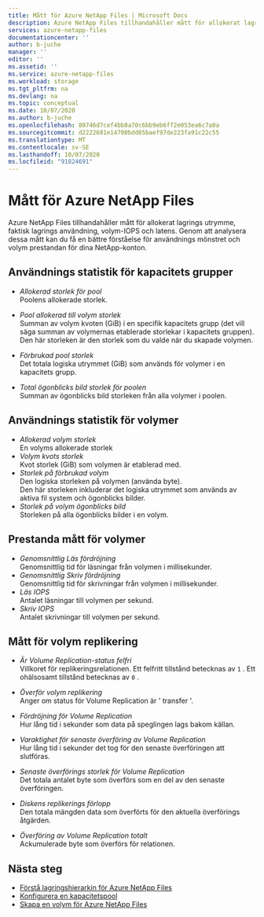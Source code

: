 ```yaml
---
title: Mått för Azure NetApp Files | Microsoft Docs
description: Azure NetApp Files tillhandahåller mått för allokerat lagrings utrymme, faktisk lagrings användning, volym-IOPS och latens. Använd dessa mått för att förstå användning och prestanda.
services: azure-netapp-files
documentationcenter: ''
author: b-juche
manager: ''
editor: ''
ms.assetid: ''
ms.service: azure-netapp-files
ms.workload: storage
ms.tgt_pltfrm: na
ms.devlang: na
ms.topic: conceptual
ms.date: 10/07/2020
ms.author: b-juche
ms.openlocfilehash: 80746d7cef4bb0a70c6bb9eb6ff2e053ea6c7a0a
ms.sourcegitcommit: d2222681e14700bdd65baef97de223fa91c22c55
ms.translationtype: MT
ms.contentlocale: sv-SE
ms.lasthandoff: 10/07/2020
ms.locfileid: "91824691"
---
```

# <a name="metrics-for-azure-netapp-files"></a>Mått för Azure NetApp Files

Azure NetApp Files tillhandahåller mått för allokerat lagrings utrymme, faktisk lagrings användning, volym-IOPS och latens. Genom att analysera dessa mått kan du få en bättre förståelse för användnings mönstret och volym prestandan för dina NetApp-konton.  

## <a name="usage-metrics-for-capacity-pools"></a><a name="capacity_pools"></a>Användnings statistik för kapacitets grupper

- *Allokerad storlek för pool*   
    Poolens allokerade storlek.

- *Pool allokerad till volym storlek*  
    Summan av volym kvoten (GiB) i en specifik kapacitets grupp (det vill säga summan av volymernas etablerade storlekar i kapacitets gruppen).  
    Den här storleken är den storlek som du valde när du skapade volymen.  

- *Förbrukad pool storlek*  
    Det totala logiska utrymmet (GiB) som används för volymer i en kapacitets grupp.  

- *Total ögonblicks bild storlek för poolen*    
    Summan av ögonblicks bild storleken från alla volymer i poolen.

## <a name="usage-metrics-for-volumes"></a><a name="volumes"></a>Användnings statistik för volymer

<!-- ANF-5023: fixed version: 2020.08, 2020.09
- *Percentage Volume Consumed Size*    
    The percentage of the volume consumed, including snapshots.  
-->
- *Allokerad volym storlek*   
    En volyms allokerade storlek
- *Volym kvots storlek*    
    Kvot storlek (GiB) som volymen är etablerad med.   
- *Storlek på förbrukad volym*   
    Den logiska storleken på volymen (använda byte).  
    Den här storleken inkluderar det logiska utrymmet som används av aktiva fil system och ögonblicks bilder.  
- *Storlek på volym ögonblicks bild*   
   Storleken på alla ögonblicks bilder i en volym.  

## <a name="performance-metrics-for-volumes"></a>Prestanda mått för volymer

- *Genomsnittlig Läs fördröjning*   
    Genomsnittlig tid för läsningar från volymen i millisekunder.
- *Genomsnittlig Skriv fördröjning*   
    Genomsnittlig tid för skrivningar från volymen i millisekunder.
- *Läs IOPS*   
    Antalet läsningar till volymen per sekund.
- *Skriv IOPS*   
    Antalet skrivningar till volymen per sekund.
<!-- These two metrics are not yet available, until ~ 2020.09
- *Read MiB/s*   
    Read throughput in bytes per second.
- *Write MiB/s*   
    Write throughput in bytes per second.
--> 
<!-- ANF-4128; 2020.07
- *Pool Provisioned Throughput*   
    The total throughput a capacity pool can provide to its volumes based on "Pool Provisioned Size" and "Service Level".
- *Pool Allocated to Volume Throughput*   
    The total throughput allocated to volumes in a given capacity pool (that is, the total of the volumes' allocated throughput in the capacity pool).
-->

<!-- ANF-6443; 2020.11
- *Pool Consumed Throughput*    
    The total throughput being consumed by volumes in a given capacity pool.
-->


## <a name="volume-replication-metrics"></a><a name="replication"></a>Mått för volym replikering

- *Är Volume Replication-status felfri*   
    Villkoret för replikeringsrelationen. Ett felfritt tillstånd betecknas av `1` . Ett ohälsosamt tillstånd betecknas av `0` .

- *Överför volym replikering*    
    Anger om status för Volume Replication är ' transfer '. 
 
- *Fördröjning för Volume Replication*   
    Hur lång tid i sekunder som data på speglingen lags bakom källan. 

- *Varaktighet för senaste överföring av Volume Replication*   
    Hur lång tid i sekunder det tog för den senaste överföringen att slutföras. 

- *Senaste överförings storlek för Volume Replication*    
    Det totala antalet byte som överförs som en del av den senaste överföringen. 

- *Diskens replikerings förlopp*    
    Den totala mängden data som överförts för den aktuella överförings åtgärden. 

- *Överföring av Volume Replication totalt*   
    Ackumulerade byte som överförs för relationen. 

## <a name="next-steps"></a>Nästa steg

* [Förstå lagringshierarkin för Azure NetApp Files](azure-netapp-files-understand-storage-hierarchy.md)
* [Konfigurera en kapacitetspool](azure-netapp-files-set-up-capacity-pool.md)
* [Skapa en volym för Azure NetApp Files](azure-netapp-files-create-volumes.md)
